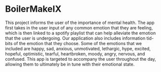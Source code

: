# BoilerMakeIX

This project informs the user of the importance of mental health. The app first takes in the user input of any common emotion that they are feeling, which is then linked to a spotify playlist that can help alleviate the emotion that the user is undergoing. Our application also includes information tid-bits of the emotion that they choose. Some of the emotions that we included are happy, sad, anxious, unmotivated, lethargic, hype, excited, hopeful, optimistic, tearful, heartbroken, moody, angry, nervous, and confused. This app is targeted to accompany the user throughout the day, allowing them to ultimately be in tune with their emotional state.
